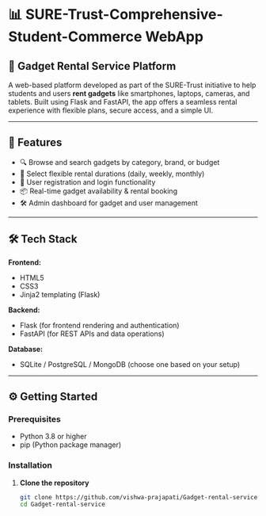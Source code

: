 # 📊 SURE-Trust-Comprehensive-Student-Commerce WebApp  
## 🎯 Gadget Rental Service Platform

A web-based platform developed as part of the SURE-Trust initiative to help students and users **rent gadgets** like smartphones, laptops, cameras, and tablets. Built using Flask and FastAPI, the app offers a seamless rental experience with flexible plans, secure access, and a simple UI.

---

## 🚀 Features

- 🔍 Browse and search gadgets by category, brand, or budget
- 📅 Select flexible rental durations (daily, weekly, monthly)
- 👤 User registration and login functionality
- 📦 Real-time gadget availability & rental booking
- 🛠 Admin dashboard for gadget and user management
  

---

## 🛠 Tech Stack

**Frontend:**  
- HTML5  
- CSS3  
- Jinja2 templating (Flask)

**Backend:**  
- Flask (for frontend rendering and authentication)  
- FastAPI (for REST APIs and data operations)

**Database:**  
- SQLite / PostgreSQL / MongoDB (choose one based on your setup)

---

## ⚙️ Getting Started

### Prerequisites

- Python 3.8 or higher  
- pip (Python package manager)

### Installation

1. **Clone the repository**
   ```bash
   git clone https://github.com/vishwa-prajapati/Gadget-rental-service.git
   cd Gadget-rental-service
